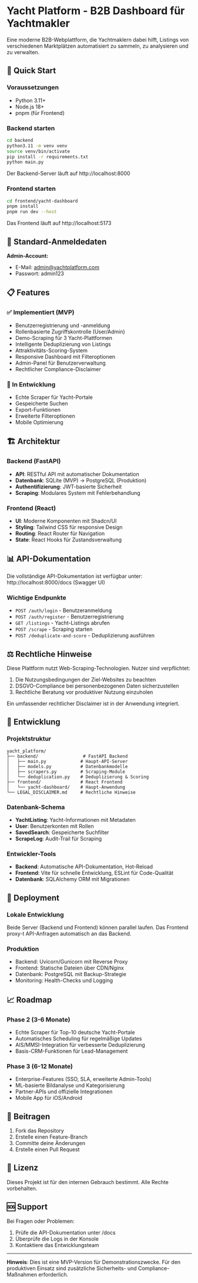 # Yacht Platform - B2B Dashboard für Yachtmakler

Eine moderne B2B-Webplattform, die Yachtmaklern dabei hilft, Listings von verschiedenen Marktplätzen automatisiert zu sammeln, zu analysieren und zu verwalten.

## 🚀 Quick Start

### Voraussetzungen
- Python 3.11+
- Node.js 18+
- pnpm (für Frontend)

### Backend starten

```bash
cd backend
python3.11 -m venv venv
source venv/bin/activate
pip install -r requirements.txt
python main.py
```

Der Backend-Server läuft auf http://localhost:8000

### Frontend starten

```bash
cd frontend/yacht-dashboard
pnpm install
pnpm run dev --host
```

Das Frontend läuft auf http://localhost:5173

## 🔐 Standard-Anmeldedaten

**Admin-Account:**
- E-Mail: admin@yachtplatform.com
- Passwort: admin123

## 📋 Features

### ✅ Implementiert (MVP)
- Benutzerregistrierung und -anmeldung
- Rollenbasierte Zugriffskontrolle (User/Admin)
- Demo-Scraping für 3 Yacht-Plattformen
- Intelligente Deduplizierung von Listings
- Attraktivitäts-Scoring-System
- Responsive Dashboard mit Filteroptionen
- Admin-Panel für Benutzerverwaltung
- Rechtlicher Compliance-Disclaimer

### 🔄 In Entwicklung
- Echte Scraper für Yacht-Portale
- Gespeicherte Suchen
- Export-Funktionen
- Erweiterte Filteroptionen
- Mobile Optimierung

## 🏗️ Architektur

### Backend (FastAPI)
- **API**: RESTful API mit automatischer Dokumentation
- **Datenbank**: SQLite (MVP) → PostgreSQL (Produktion)
- **Authentifizierung**: JWT-basierte Sicherheit
- **Scraping**: Modulares System mit Fehlerbehandlung

### Frontend (React)
- **UI**: Moderne Komponenten mit Shadcn/UI
- **Styling**: Tailwind CSS für responsive Design
- **Routing**: React Router für Navigation
- **State**: React Hooks für Zustandsverwaltung

## 📊 API-Dokumentation

Die vollständige API-Dokumentation ist verfügbar unter:
http://localhost:8000/docs (Swagger UI)

### Wichtige Endpunkte
- `POST /auth/login` - Benutzeranmeldung
- `POST /auth/register` - Benutzerregistrierung
- `GET /listings` - Yacht-Listings abrufen
- `POST /scrape` - Scraping starten
- `POST /deduplicate-and-score` - Deduplizierung ausführen

## ⚖️ Rechtliche Hinweise

Diese Plattform nutzt Web-Scraping-Technologien. Nutzer sind verpflichtet:

1. Die Nutzungsbedingungen der Ziel-Websites zu beachten
2. DSGVO-Compliance bei personenbezogenen Daten sicherzustellen
3. Rechtliche Beratung vor produktiver Nutzung einzuholen

Ein umfassender rechtlicher Disclaimer ist in der Anwendung integriert.

## 🔧 Entwicklung

### Projektstruktur
```
yacht_platform/
├── backend/                 # FastAPI Backend
│   ├── main.py             # Haupt-API-Server
│   ├── models.py           # Datenbankmodelle
│   ├── scrapers.py         # Scraping-Module
│   └── deduplication.py    # Deduplizierung & Scoring
├── frontend/               # React Frontend
│   └── yacht-dashboard/    # Haupt-Anwendung
└── LEGAL_DISCLAIMER.md     # Rechtliche Hinweise
```

### Datenbank-Schema
- **YachtListing**: Yacht-Informationen mit Metadaten
- **User**: Benutzerkonten mit Rollen
- **SavedSearch**: Gespeicherte Suchfilter
- **ScrapeLog**: Audit-Trail für Scraping

### Entwickler-Tools
- **Backend**: Automatische API-Dokumentation, Hot-Reload
- **Frontend**: Vite für schnelle Entwicklung, ESLint für Code-Qualität
- **Datenbank**: SQLAlchemy ORM mit Migrationen

## 🚀 Deployment

### Lokale Entwicklung
Beide Server (Backend und Frontend) können parallel laufen. Das Frontend proxy-t API-Anfragen automatisch an das Backend.

### Produktion
- Backend: Uvicorn/Gunicorn mit Reverse Proxy
- Frontend: Statische Dateien über CDN/Nginx
- Datenbank: PostgreSQL mit Backup-Strategie
- Monitoring: Health-Checks und Logging

## 📈 Roadmap

### Phase 2 (3-6 Monate)
- Echte Scraper für Top-10 deutsche Yacht-Portale
- Automatisches Scheduling für regelmäßige Updates
- AIS/MMSI-Integration für verbesserte Deduplizierung
- Basis-CRM-Funktionen für Lead-Management

### Phase 3 (6-12 Monate)
- Enterprise-Features (SSO, SLA, erweiterte Admin-Tools)
- ML-basierte Bildanalyse und Kategorisierung
- Partner-APIs und offizielle Integrationen
- Mobile App für iOS/Android

## 🤝 Beitragen

1. Fork das Repository
2. Erstelle einen Feature-Branch
3. Committe deine Änderungen
4. Erstelle einen Pull Request

## 📄 Lizenz

Dieses Projekt ist für den internen Gebrauch bestimmt. Alle Rechte vorbehalten.

## 🆘 Support

Bei Fragen oder Problemen:
1. Prüfe die API-Dokumentation unter /docs
2. Überprüfe die Logs in der Konsole
3. Kontaktiere das Entwicklungsteam

---

**Hinweis**: Dies ist eine MVP-Version für Demonstrationszwecke. Für den produktiven Einsatz sind zusätzliche Sicherheits- und Compliance-Maßnahmen erforderlich.

